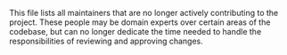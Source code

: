 This file lists all maintainers that are no longer actively contributing to the project. These people may be domain experts over certain areas of the codebase, but can no longer dedicate the time needed to handle the responsibilities of reviewing and approving changes.

<!-- This file is empty at the moment. This comment should be removed once first ex-maintainer is added here after being removed from CODEOWNERS file.

Example information that should be added in this file:

* John Doe (**[@johnd](https://github.com/johnd)**) involved in area/serverless
-->
